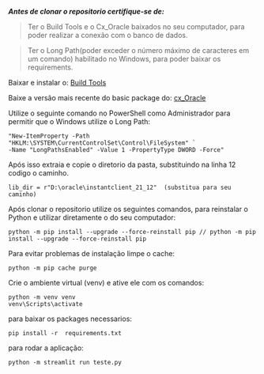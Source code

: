 ***Antes de clonar o repositorio certifique-se de:***

> Ter o Build Tools e o Cx_Oracle baixados no seu computador, para poder realizar a conexão com o banco de dados.

> Ter o Long Path(poder exceder o número máximo de caracteres em um comando) habilitado no Windows, para poder baixar os requirements.

Baixar e instalar o: [Build Tools](https://visualstudio.microsoft.com/pt-br/visual-cpp-build-tools/)

Baixe a versão mais recente do basic package do: [cx_Oracle](https://www.oracle.com/database/technologies/instant-client/winx64-64-downloads.html)



Utilize o seguinte comando no PowerShell como Administrador para permitir que o Windows utilize o Long Path:

```
"New-ItemProperty -Path "HKLM:\SYSTEM\CurrentControlSet\Control\FileSystem" `
-Name "LongPathsEnabled" -Value 1 -PropertyType DWORD -Force"
```




Após isso extraia e copie o diretorio da pasta, substituindo na linha 12 codigo o caminho.
```
lib_dir = r"D:\oracle\instantclient_21_12"  (substitua para seu caminho)
```



Após clonar o repositorio utilize os seguintes comandos, para reinstalar o Python e utilizar diretamente o do seu computador:

```
python -m pip install --upgrade --force-reinstall pip // python -m pip install --upgrade --force-reinstall pip
```

Para evitar problemas de instalação limpe o cache:
```
python -m pip cache purge
```

Crie o ambiente virtual (venv) e ative ele com os comandos:
```
python -m venv venv
venv\Scripts\activate
```


para baixar os packages necessarios:

```
pip install -r  requirements.txt 
```

para rodar a aplicação:

```
python -m streamlit run teste.py
```




